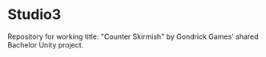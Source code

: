 # Studio3
Repository for working title: "Counter Skirmish" by Gondrick Games' shared Bachelor Unity project.
